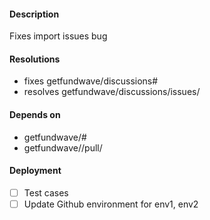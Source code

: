 #### Description

Fixes import issues bug

#### Resolutions

- fixes getfundwave/discussions#<number>
- resolves getfundwave/discussions/issues/<number>

#### Depends on

- getfundwave/<repo>#<number>
- getfundwave/<repo>/pull/<number>

#### Deployment

<!-- Current pipelines will suffice -->
- [ ] Test cases
- [ ] Update Github environment for env1, env2
